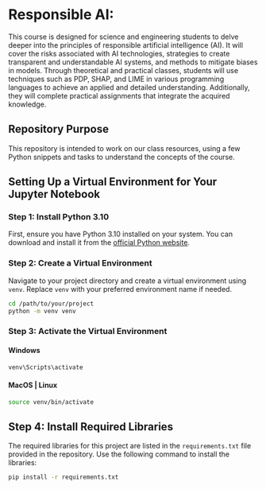 # Responsible AI:
This course is designed for science and engineering students to delve deeper into the principles of responsible artificial intelligence (AI). It will cover the risks associated with AI technologies, strategies to create transparent and understandable AI systems, and methods to mitigate biases in models. Through theoretical and practical classes, students will use techniques such as PDP, SHAP, and LIME in various programming languages to achieve an applied and detailed understanding. Additionally, they will complete practical assignments that integrate the acquired knowledge.

## Repository Purpose
This repository is intended to work on our class resources, using a few Python snippets and tasks to understand the concepts of the course.

## Setting Up a Virtual Environment for Your Jupyter Notebook

### Step 1: Install Python 3.10

First, ensure you have Python 3.10 installed on your system. You can download and install it from the [official Python website](https://www.python.org/downloads/release/python-3100/).

### Step 2: Create a Virtual Environment

Navigate to your project directory and create a virtual environment using `venv`. Replace `venv` with your preferred environment name if needed.

```bash
cd /path/to/your/project
python -m venv venv
```
### Step 3: Activate the Virtual Environment

#### Windows
```bash
venv\Scripts\activate
```

#### MacOS | Linux
```bash
source venv/bin/activate
```
## Step 4: Install Required Libraries

The required libraries for this project are listed in the `requirements.txt` file provided in the repository. Use the following command to install the libraries:

```bash
pip install -r requirements.txt
```



